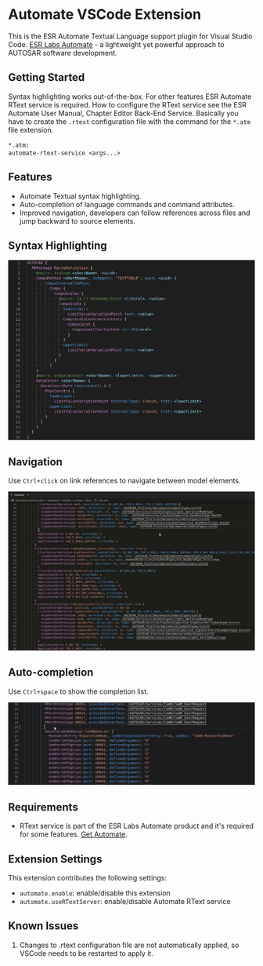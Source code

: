 # Automate VSCode Extension

This is the ESR Automate Textual Language support plugin for Visual Studio Code. [ESR Labs Automate](https://www.esrlabs.com/work/automate/) - a lightweight yet powerful approach to AUTOSAR software development.

## Getting Started
Syntax highlighting works out-of-the-box. For other features ESR Automate RText service is required. How to configure the RText service see the ESR Automate User Manual, Chapter Editor Back-End Service. Basically you have to create the `.rtext` configuration file with the command for the `*.atm` file extension.

```
*.atm:
automate-rtext-service <args...>
```

## Features

- Automate Textual syntax highlighting.
- Auto-completion of language commands and command attributes.
- Improved navigation, developers can follow references across files and jump backward to source elements.

## Syntax Highlighting
![](./images/macro.png)

## Navigation
Use `Ctrl+click` on link references to navigate between model elements.

![](./images/link.gif)

## Auto-completion
Use `Ctrl+space` to show the completion list.

![](./images/auto-completion.gif)

## Requirements

- RText service is part of the ESR Labs Automate product and it's required for some features. [Get Automate](https://www.esrlabs.com/work/automate/).

## Extension Settings

This extension contributes the following settings:

* `automate.enable`: enable/disable this extension
* `automate.useRTextServer`: enable/disable Automate RText service

## Known Issues

1. Changes to .rtext configuration file are not automatically applied, so VSCode needs to be restarted to apply it.
